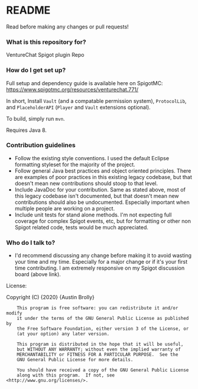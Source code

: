 # README #

Read before making any changes or pull requests!

### What is this repository for?

VentureChat Spigot plugin Repo

### How do I get set up?

Full setup and dependency guide is available here on SpigotMC: https://www.spigotmc.org/resources/venturechat.771/

In short, Install `Vault` (and a compatable permission system), `ProtocolLib`, and `PlaceholderAPI` (`Player` and `Vault` extensions optional).

To build, simply run `mvn`.

Requires Java 8.

### Contribution guidelines

* Follow the existing style conventions. I used the default Eclipse formatting styleset for the majority of the project.
* Follow general Java best practices and object oriented principles. There are examples of poor practices in this existing legacy codebase, but that doesn't mean new contributions should stoop to that level.
* Include JavaDoc for your contribution. Same as stated above, most of this legacy codebase isn't documented, but that doesn't mean new contributions should also be undocumented. Especially important when multiple people are working on a project.
* Include unit tests for stand alone methods. I'm not expecting full coverage for complex Spigot events, etc, but for formatting or other non Spigot related code, tests would be much appreciated.

### Who do I talk to?

* I'd recommend discussing any change before making it to avoid wasting your time and my time. Especially for a major change or if it's your first time contributing. I am extremely responsive on my Spigot discussion board (above link).

License:

Copyright (C) {2020} {Austin Brolly}

```
    This program is free software: you can redistribute it and/or modify
    it under the terms of the GNU General Public License as published by
    the Free Software Foundation, either version 3 of the License, or
    (at your option) any later version.

    This program is distributed in the hope that it will be useful,
    but WITHOUT ANY WARRANTY; without even the implied warranty of
    MERCHANTABILITY or FITNESS FOR A PARTICULAR PURPOSE.  See the
    GNU General Public License for more details.

    You should have received a copy of the GNU General Public License
    along with this program.  If not, see <http://www.gnu.org/licenses/>.
```
